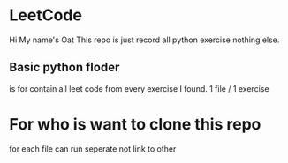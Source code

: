 # LeetCode
Hi My name's Oat
This repo is just record all python exercise nothing else.

## Basic python floder 
is for contain all leet code from every exercise I found.
1 file / 1 exercise 

# For who is want to clone this repo
for each file can run seperate not link to other 
